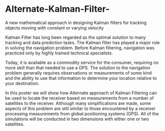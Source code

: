 # Alternate-Kalman-Filter-
A new mathematical approach in designing Kalman filters for tracking objects moving with constant or varying velocity

Kalman Filter has long been regarded as the optimal solution to many tracking and data prediction tasks. The Kalman filter has played a major role in solving the navigation problem. Before Kalman filtering, navigation was practiced only by highly trained technical specialists. 

Today, it is available as a commodity service for the consumer, requiring no more skill than that needed to use a GPS. The solution to the navigation problem generally requires observations or measurements of some kind and the ability to use that information to determine your location relative to your destination. 

In this poster we will show how Alternate approach of Kalman Filtering can be used to locate the receiver based on measurements from a number of satellites to the receiver.  Although many simplifications are made, some aspects of this problem are still similar to those encountered by a receiver processing measurements from global positioning systems (GPS). All of the simulations will be conducted in two dimensions with either one or two satellites.


